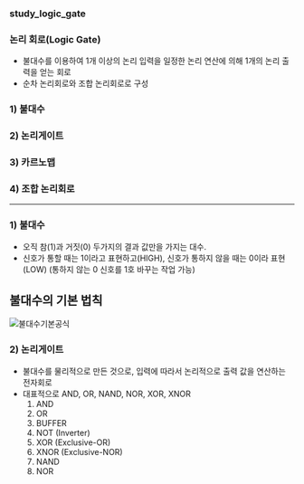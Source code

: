 ### study_logic_gate
### 논리 회로(Logic Gate)
- 불대수를 이용하여 1개 이상의 논리 입력을 일정한 논리 연산에 의해 1개의 논리 출력을 얻는 회로
- 순차 논리회로와 조합 논리회로로 구성
### 1) 불대수
### 2) 논리게이트
### 3) 카르노맵
### 4) 조합 논리회로
***

### 1) 불대수
- 오직 참(1)과 거짓(0) 두가지의 결과 값만을 가지는 대수.
- 신호가 통할 때는 1이라고 표현하고(HIGH), 신호가 통하지 않을 때는 0이라 표현(LOW) (통하지 않는 0 신호를 1호 바꾸는 작업 가능)
## 불대수의 기본 법칙
![불대수기본공식](https://github.com/sieun-20/study_logic_gate/assets/160582788/8a8aa07f-a359-4fbc-9fd3-0ad628e019ca)

### 2) 논리게이트
- 불대수를 물리적으로 만든 것으로, 입력에 따라서 논리적으로 출력 값을 연산하는 전자회로
- 대표적으로 AND, OR, NAND, NOR, XOR, XNOR
  1. AND
  2. OR
  3. BUFFER
  4. NOT (Inverter)
  5. XOR (Exclusive-OR)
  6. XNOR (Exclusive-NOR)
  7. NAND
  8. NOR
